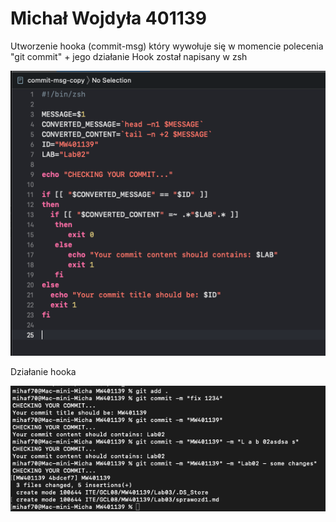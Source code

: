 # Michał Wojdyła 401139

 Utworzenie hooka (commit-msg) który wywołuje się w momencie polecenia "git commit" + jego działanie
 Hook został napisany w zsh

 ![Hook](./commit_msg_hook.png)

 Działanie hooka

 ![Hook_behaviour](./commit_msg_hook_behaviour.png)
